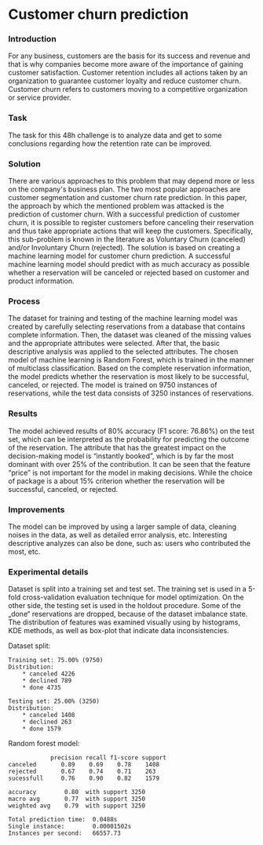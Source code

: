 # Customer churn prediction

### Introduction
For any business, customers are the basis for its success and revenue and that is why companies become more aware of the importance of gaining customer satisfaction. Customer retention includes all actions taken by an organization to guarantee customer loyalty and reduce customer churn. Customer churn refers to customers moving to a competitive organization or service provider.

### Task
The task for this 48h challenge is to analyze data and get to some conclusions regarding how the retention rate can be improved.

### Solution
There are various approaches to this problem that may depend more or less on the company's business plan. The two most popular approaches are customer segmentation and customer churn rate prediction. In this paper, the approach by which the mentioned problem was attacked is the prediction of customer churn. With a successful prediction of customer churn, it is possible to register customers before canceling their reservation and thus take appropriate actions that will keep the customers. Specifically, this sub-problem is known in the literature as Voluntary Churn (canceled) and/or Involuntary Churn (rejected).
The solution is based on creating a machine learning model for customer churn prediction. A successful machine learning model should predict with as much accuracy as possible whether a reservation will be canceled or rejected based on customer and product information.

### Process
The dataset for training and testing of the machine learning model was created by carefully selecting reservations from a database that contains complete information. Then, the dataset was cleaned of the missing values and the appropriate attributes were selected. After that, the basic descriptive analysis was applied to the selected attributes. The chosen model of machine learning is Random Forest, which is trained in the manner of multiclass classification. Based on the complete reservation information, the model predicts whether the reservation is most likely to be successful, canceled, or rejected. The model is trained on 9750 instances of reservations, while the test data consists of 3250 instances of reservations. 

### Results
The model achieved results of 80% accuracy (F1 score: 76.86%) on the test set, which can be interpreted as the probability for predicting the outcome of the reservation. The attribute that has the greatest impact on the decision-making model is “instantly booked”, which is by far the most dominant with over 25% of the contribution. It can be seen that the feature “price” is not important for the model in making decisions. While the choice of package is a about 15% criterion whether the reservation will be successful, canceled, or rejected.

### Improvements
The model can be improved by using a larger sample of data, cleaning noises in the data, as well as detailed error analysis, etc. Interesting descriptive analyzes can also be done, such as: users who contributed the most, etc.

### Experimental details

Dataset is split into a training set and test set. The training set is used in a 5-fold cross-validation evaluation technique for model optimization. On the other side, the testing set is used in the holdout procedure. Some of the „done“ reservations are dropped, because of the dataset imbalance state. The distribution of features was examined visually using by histograms, KDE methods, as well as box-plot that indicate data inconsistencies.

Dataset split:

    Training set: 75.00% (9750)
    Distribution:
        * canceled 4226
        * declined 789
        * done 4735

    Testing set: 25.00% (3250)
    Distribution:
        * canceled 1408
        * declined 263
        * done 1579

Random forest model:

                precision recall f1-score support
    canceled       0.89    0.69    0.78    1408
    rejected       0.67    0.74    0.71    263
    sucessfull     0.76    0.90    0.82    1579

    accuracy        0.80  with support 3250          
    macro avg       0.77  with support 3250  
    weighted avg    0.79  with support 3250

    Total prediction time:  0.0488s
    Single instance:        0.00001502s
    Instances per second:   66557.73
